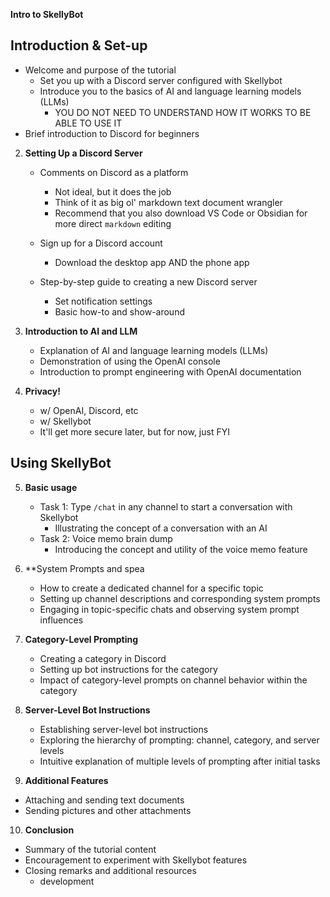 **Intro to SkellyBot**

##  **Introduction & Set-up**
   - Welcome and purpose of the tutorial
     - Set you up with a Discord server configured with Skellybot
     - Introduce you to the basics of AI and language learning models (LLMs)
       - YOU DO NOT NEED TO UNDERSTAND HOW IT WORKS TO BE ABLE TO USE IT     
   - Brief introduction to Discord for beginners

2. **Setting Up a Discord Server**
   - Comments on Discord as a platform
     - Not ideal, but it does the job
     - Think of it as big ol' markdown text document wrangler
     - Recommend that you also download VS Code or Obsidian for more direct `markdown` editing
  
   - Sign up for a Discord account
     - Download the desktop app AND the phone app
   
   - Step-by-step guide to creating a new Discord server
     - Set notification settings
     - Basic how-to and show-around
      
3. **Introduction to AI and LLM**
   - Explanation of AI and language learning models (LLMs)
   - Demonstration of using the OpenAI console
   - Introduction to prompt engineering with OpenAI documentation
  
4. **Privacy!**
   - w/ OpenAI, Discord, etc
   - w/ Skellybot
   - It'll get more secure later, but for now, just FYI

## Using SkellyBot
5. **Basic usage**
   - Task 1: Type `/chat` in any channel to start a conversation with Skellybot
      - Illustrating the concept of a conversation with an AI
   - Task 2: Voice memo brain dump
      - Introducing the concept and utility of the voice memo feature

6. **System Prompts and spea
   - How to create a dedicated channel for a specific topic
   - Setting up channel descriptions and corresponding system prompts
   - Engaging in topic-specific chats and observing system prompt influences

7. **Category-Level Prompting**
   - Creating a category in Discord
   - Setting up bot instructions for the category
   - Impact of category-level prompts on channel behavior within the category

8. **Server-Level Bot Instructions**
   - Establishing server-level bot instructions
   - Exploring the hierarchy of prompting: channel, category, and server levels
   - Intuitive explanation of multiple levels of prompting after initial tasks

9.  **Additional Features**
   - Attaching and sending text documents
   - Sending pictures and other attachments

10. **Conclusion**
   - Summary of the tutorial content
   - Encouragement to experiment with Skellybot features
   - Closing remarks and additional resources
     - development